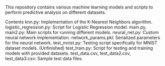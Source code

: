 This repository contains various machine learning models and scripts to perform predictive analysis on different datasets.

Contents
knn.py: Implementation of the K-Nearest Neighbors algorithm.
logistic_regression.py: Script for Logistic Regression model.
main.py, main2.py: Main scripts for running different models.
neural_net.py: Custom neural network implementation.
network_params.pkl: Serialized parameters for the neural network.
test_mnist.py: Testing script specifically for MNIST dataset models. (Unfinished)
test_train.py: Script for testing and training models with provided datasets.
test_data.csv, test_data2.csv, test_data3.csv: Sample test data files.
